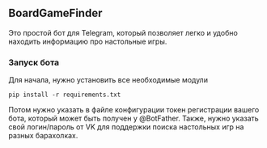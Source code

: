## BoardGameFinder

Это простой бот для Telegram, который позволяет легко и удобно находить информацию про настольные игры.

### Запуск бота

Для начала, нужно установить все необходимые модули
```shell
pip install -r requirements.txt
```
Потом нужно указать в файле конфигурации токен регистрации вашего бота, который может быть получен у @BotFather.
Также, нужно указать свой логин/пароль от VK для поддержки поиска настольных игр на разных барахолках.